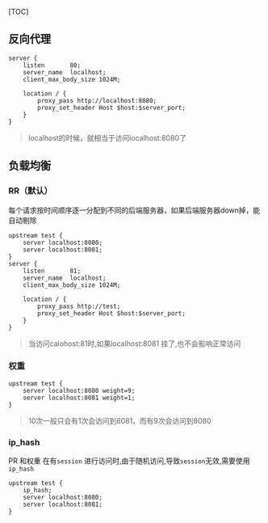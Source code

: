 [TOC]

## 反向代理

```
server {  
    listen       80;                                                         
    server_name  localhost;                                               
    client_max_body_size 1024M;

    location / {
        proxy_pass http://localhost:8080;
        proxy_set_header Host $host:$server_port;
    }
}
```
>localhost的时候，就相当于访问localhost:8080了


## 负载均衡

### RR（默认）
每个请求按时间顺序逐一分配到不同的后端服务器，如果后端服务器down掉，能自动剔除
```
upstream test {
    server localhost:8080;
    server localhost:8081;
}
server {
    listen       81;                                                         
    server_name  localhost;                                               
    client_max_body_size 1024M;

    location / {
        proxy_pass http://test;
        proxy_set_header Host $host:$server_port;
    }
}
```
>当访问calohost:81时,如果localhost:8081 挂了,也不会影响正常访问

### 权重

```
upstream test {
    server localhost:8080 weight=9;
    server localhost:8081 weight=1;
}
```
>10次一般只会有1次会访问到8081，而有9次会访问到8080


### ip_hash
PR 和权重  在有`session` 进行访问时,由于随机访问,导致`session`无效,需要使用`ip_hash`
```
upstream test {
    ip_hash;
    server localhost:8080;
    server localhost:8081;
}
```